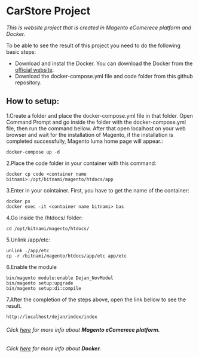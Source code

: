 # CarStore Project

*This is website project that is created in Magento eComerece platform and Docker.*

To be able to see the result of this project you need to do the following basic steps:
- Download and instal the Docker. You can download the Docker from the [official website](https://www.docker.com).
- Download the docker-compose.yml file and code folder from this github repository.

## How to setup: 
1.Create a folder and place the docker-compose.yml file in that folder. Open Command Prompt and go inside the folder with the docker-compose.yml file, then run the command bellow. After that open localhost on your web browser and wait for the installation of Magento, if the installation is completed successfully, Magento luma home page will appear.:
```
docker-compose up -d
```
2.Place the code folder in your container with this command: 
```
docker cp code <container name bitnami>:/opt/bitnami/magento/htdocs/app
```
3.Enter in your cointainer. First, you have to get the name of the container: 
```
docker ps
docker exec -it <container name bitnami> bas
```
4.Go inside the /htdocs/ folder:
```
cd /opt/bitnami/magento/htdocs/
```
5.Unlink /app/etc:
```
unlink ./app/etc
cp -r /bitnami/magento/htdocs/app/etc app/etc
```
6.Enable the module
```
bin/magento module:enable Dejan_NovModul
bin/magento setup:upgrade
bin/magento setup:di:compile
```
7.After the completion of the steps above, open the link bellow to see the result.
```
http://localhost/dejan/index/index
```
###### Click [here](https://magento.com) for more info about **Magento eComerece platform.**
###### Click [here](https://www.docker.com/) for more info about **Docker.**

